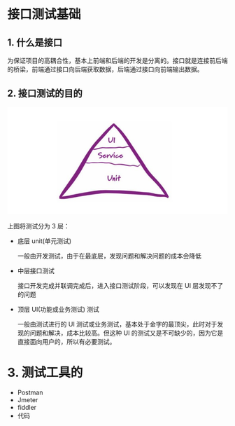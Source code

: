 # 接口测试基础

## 1. 什么是接口

为保证项目的高耦合性，基本上前端和后端的开发是分离的。接口就是连接前后端的桥梁，前端通过接口向后端获取数据，后端通过接口向前端输出数据。



## 2. 接口测试的目的

![test](images\test.jpg)

上图将测试分为 3 层：

+ 底层 unit(单元测试)

  一般由开发测试，由于在最底层，发现问题和解决问题的成本会降低

+ 中层接口测试

  接口开发完成并联调完成后，进入接口测试阶段，可以发现在 UI 层发现不了的问题

+ 顶层 UI(功能或业务测试) 测试

  一般由测试进行的 UI 测试或业务测试，基本处于金字的最顶尖，此时对于发现的问题和解决，成本比较高。但这种 UI 的测试又是不可缺少的，因为它是直接面向用户的，所以有必要测试。



# 3. 测试工具的

+ Postman
+ Jmeter
+ fiddler
+ 代码